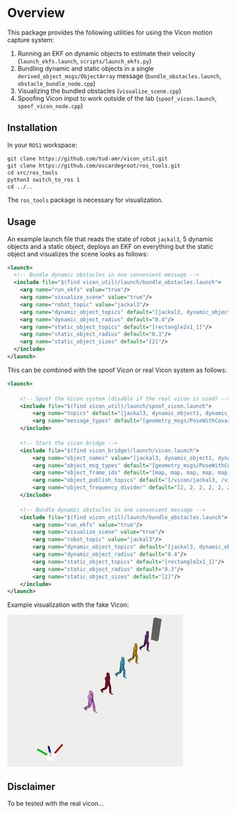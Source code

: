 # Overview
This package provides the following utilities for using the Vicon motion capture system:

1. Running an EKF on dynamic objects to estimate their velocity (`launch_ekfs.launch`, `scripts/launch_ekfs.py`)
2. Bundling dynamic and static objects in a single `derived_object_msgs/ObjectArray` message (`bundle_obstacles.launch`, `obstacle_bundle_node.cpp`)
3. Visualizing the bundled obstacles (`visualize_scene.cpp`)
3. Spoofing Vicon input to work outside of the lab (`spoof_vicon.launch`, `spoof_vicon_node.cpp`)

## Installation
In your `ROS1` workspace:

```
git clone https://github.com/tud-amr/vicon_util.git
git clone https://github.com/oscardegroot/ros_tools.git
cd src/ros_tools
python3 switch_to_ros 1
cd ../..
```

The `ros_tools` package is necessary for visualization.

## Usage
An example launch file that reads the state of robot `jackal3`, 5 dynamic objects and a static object, deploys an EKF on everything but the static object and visualizes the scene looks as follows:

```xml
<launch>
  <!-- Bundle dynamic obstacles in one convenient message -->
  <include file="$(find vicon_util)/launch/bundle_obstacles.launch">
    <arg name="run_ekfs" value="true"/>
    <arg name="visualize_scene" value="true"/>
    <arg name="robot_topic" value="jackal3"/>
    <arg name="dynamic_object_topics" default="[jackal3, dynamic_object1, dynamic_object2, dynamic_object3, dynamic_object4, dynamic_object5]"/>
    <arg name="dynamic_object_radius" default="0.4"/>
    <arg name="static_object_topics" default="[rectangle2x1_1]"/>
    <arg name="static_object_radius" default="0.3"/>
    <arg name="static_object_sizes" default="[2]"/>
  </include>
</launch>
```

This can be combined with the spoof Vicon or real Vicon system as follows:

```xml
<launch>

    <!-- Spoof the Vicon system (disable if the real vicon is used) -->
    <include file="$(find vicon_util)/launch/spoof_vicon.launch">
        <arg name="topics" default="[jackal3, dynamic_object1, dynamic_object2, dynamic_object3, dynamic_object4, dynamic_object5, rectangle2x1_1]"/>
        <arg name="message_types" default="[geometry_msgs/PoseWithCovarianceStamped, geometry_msgs/PoseWithCovarianceStamped, geometry_msgs/PoseWithCovarianceStamped, geometry_msgs/PoseWithCovarianceStamped, geometry_msgs/PoseWithCovarianceStamped, geometry_msgs/PoseWithCovarianceStamped, geometry_msgs/PoseWithCovarianceStamped]"/>
    </include>

    <!-- Start the vicon bridge -->
    <include file="$(find vicon_bridge)/launch/vicon.launch">
        <arg name="object_names" value="[jackal3, dynamic_object1, dynamic_object2, dynamic_object3, dynamic_object4, dynamic_object5, rectangle2x1_1]"/>
        <arg name="object_msg_types" default="[geometry_msgs/PoseWithCovarianceStamped, geometry_msgs/PoseWithCovarianceStamped, geometry_msgs/PoseWithCovarianceStamped, geometry_msgs/PoseWithCovarianceStamped, geometry_msgs/PoseWithCovarianceStamped, geometry_msgs/PoseWithCovarianceStamped, geometry_msgs/PoseWithCovarianceStamped]"/>
        <arg name="object_frame_ids" default="[map, map, map, map, map, map, map]"/>
        <arg name="object_publish_topics" default="[/vicon/jackal3, /vicon/dynamic_object1, /vicon/dynamic_object2, /vicon/dynamic_object3, /vicon/dynamic_object4, /vicon/dynamic_object5, /vicon/rectangle2x1_1]"/>
        <arg name="object_frequency_divider" default="[2, 2, 2, 2, 2, 2, 2]"/>
    </include>

    <!-- Bundle dynamic obstacles in one convenient message -->
    <include file="$(find vicon_util)/launch/bundle_obstacles.launch">
        <arg name="run_ekfs" value="true"/>
        <arg name="visualize_scene" value="true"/>
        <arg name="robot_topic" value="jackal3"/>
        <arg name="dynamic_object_topics" default="[jackal3, dynamic_object1, dynamic_object2, dynamic_object3, dynamic_object4, dynamic_object5]"/>
        <arg name="dynamic_object_radius" default="0.4"/>
        <arg name="static_object_topics" default="[rectangle2x1_1]"/>
        <arg name="static_object_radius" default="0.3"/>
        <arg name="static_object_sizes" default="[2]"/>
    </include>
</launch>
```

Example visualization with the fake Vicon:

<img src="docs/example.png" width="400" />

## Disclaimer
To be tested with the real vicon...
